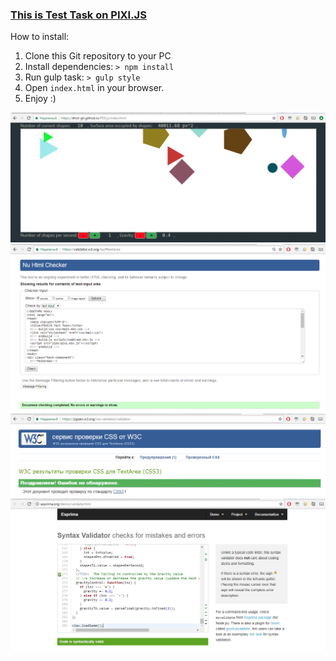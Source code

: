 <h3><a target="_blank" href="https://ehot-gh.github.io/PIXI.js/index.html">This is Test Task on PIXI.JS</a></h3>

How to install: <br/>
1. Clone this Git repository to your PC
2. Install dependencies: <code>\> npm install</code>
3. Run gulp task: <code>\> gulp style</code>
4. Open <code>index.html</code> in your browser.
5. Enjoy \:\)
<img src="https://github.com/EHoT-GH/trash/blob/master/screen_001.PNG">
<img src="https://github.com/EHoT-GH/trash/blob/master/screen_002.PNG">
<img src="https://github.com/EHoT-GH/trash/blob/master/screen_003.PNG">
<img src="https://github.com/EHoT-GH/trash/blob/master/screen_004.PNG">
